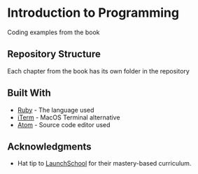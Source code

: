 # Introduction to Programming

Coding examples from the book

## Repository Structure

Each chapter from the book has its own folder in the repository

## Built With

* [Ruby](https://www.ruby-lang.org/en/) - The language used
* [iTerm](https://www.iterm2.com/) - MacOS Terminal alternative
* [Atom](https://atom.io/) - Source code editor used

## Acknowledgments

* Hat tip to [LaunchSchool](https://www.launchschool.com) for their mastery-based curriculum.
